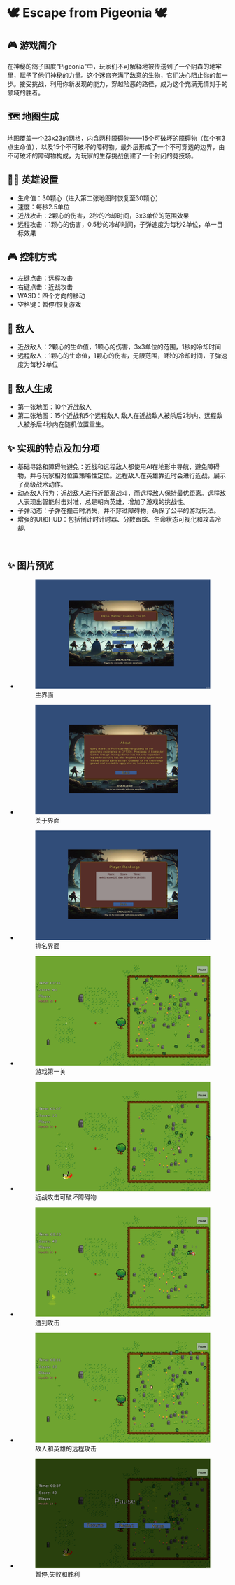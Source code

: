 ﻿# 🕊️ Escape from Pigeonia 🕊️

## 🎮 游戏简介

在神秘的鸽子国度"Pigeonia"中，玩家们不可解释地被传送到了一个阴森的地牢里，赋予了他们神秘的力量。这个迷宫充满了敌意的生物，它们决心阻止你的每一步。接受挑战，利用你新发现的能力，穿越险恶的路径，成为这个充满无情对手的领域的胜者。

## 🗺️ 地图生成

地图覆盖一个23x23的网格，内含两种障碍物——15个可破坏的障碍物（每个有3点生命值），以及15个不可破坏的障碍物。最外层形成了一个不可穿透的边界，由不可破坏的障碍物构成，为玩家的生存挑战创建了一个封闭的竞技场。

## 🦸‍♂️ 英雄设置

- 生命值：30颗心（进入第二张地图时恢复至30颗心）
- 速度：每秒2.5单位
- 近战攻击：2颗心的伤害，2秒的冷却时间，3x3单位的范围效果
- 远程攻击：1颗心的伤害，0.5秒的冷却时间，子弹速度为每秒2单位，单一目标效果

## 🎮 控制方式

- 左键点击：远程攻击
- 右键点击：近战攻击
- WASD：四个方向的移动
- 空格键：暂停/恢复游戏

## 👹 敌人

- 近战敌人：2颗心的生命值，1颗心的伤害，3x3单位的范围，1秒的冷却时间
- 远程敌人：1颗心的生命值，1颗心的伤害，无限范围，1秒的冷却时间，子弹速度为每秒2单位

## 🔄 敌人生成

- 第一张地图：10个近战敌人
- 第二张地图：15个近战和5个远程敌人
  敌人在近战敌人被杀后2秒内、远程敌人被杀后4秒内在随机位置重生。

## ✨ 实现的特点及加分项

- 基础寻路和障碍物避免：近战和远程敌人都使用AI在地形中导航，避免障碍物，并与玩家相对位置策略性定位。远程敌人在英雄靠近时会进行近战，展示了高级战术动作。
- 动态敌人行为：近战敌人进行近距离战斗，而远程敌人保持最优距离。远程敌人表现出智能射击对准，总是朝向英雄，增加了游戏的挑战性。
- 子弹动态：子弹在撞击时消失，并不穿过障碍物，确保了公平的游戏玩法。
- 增强的UI和HUD：包括倒计时计时器、分数跟踪、生命状态可视化和攻击冷却.

<br>

## ✨ 图片预览

- <figure>
  <img src="Img/6.png" alt="图片描述">
  <figcaption>主界面</figcaption>
</figure>

- <figure>
  <img src="Img/7.png" alt="图片描述">
  <figcaption>关于界面</figcaption>
</figure>

- <figure>
  <img src="Img/8.png" alt="图片描述">
  <figcaption>排名界面</figcaption>
</figure>

- <figure>
  <img src="Img/1.png" alt="图片描述">
  <figcaption>游戏第一关</figcaption>
</figure>

- <figure>
  <img src="Img/2.png" alt="图片描述">
  <figcaption>近战攻击可破坏障碍物</figcaption>
</figure>

- <figure>
  <img src="Img/3.png" alt="图片描述">
  <figcaption>遭到攻击</figcaption>
</figure>

- <figure>
  <img src="Img/4.png" alt="图片描述">
  <figcaption>敌人和英雄的远程攻击</figcaption>
</figure>

- <figure>
  <img src="Img/5.png" alt="图片描述">
  <figcaption>暂停,失败和胜利</figcaption>
</figure>



